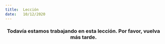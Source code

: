 ```yaml
---
title:  Lección
date:   10/12/2020
---
```


### <center>Todavía estamos trabajando en esta lección. Por favor, vuelva más tarde.</center>